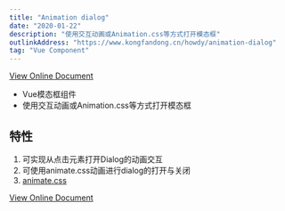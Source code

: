 ```yaml
---
title: "Animation dialog"
date: "2020-01-22"
description: "使用交互动画或Animation.css等方式打开模态框"
outlinkAddress: "https://www.kongfandong.cn/howdy/animation-dialog"
tag: "Vue Component"
---
```


[View Online Document](https://www.kongfandong.cn/howdy/animation-dialog)

+ Vue模态框组件
+ 使用交互动画或Animation.css等方式打开模态框

## 特性
1. 可实现从点击元素打开Dialog的动画交互
2. 可使用animate.css动画进行dialog的打开与关闭
3. [animate.css](https://daneden.github.io/animate.css/)

[View Online Document](https://www.kongfandong.cn/howdy/animation-dialog)

